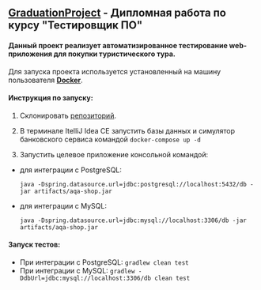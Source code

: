 
## [GraduationProject](https://github.com/Nadine0109/GraduationProject) - Дипломная работа по курсу "Тестировщик ПО"

#### Данный проект реализует автоматизированное тестирование web-приложения для покупки туристического тура.

Для запуска проекта используется установленный на машину пользователя **[Docker](https://www.docker.com/)**.

#### **Инструкция по запуску:**

 1. Склонировать [репозиторий](https://github.com/Nadine0109/GraduationProject).

 2. В терминале ItelliJ Idea CE запустить базы данных и симулятор банковского сервиса командой `docker-compose up -d`
    
 3. Запустить целевое приложение консольной командой:
 
- для интеграции с PostgreSQL:
  
  `java -Dspring.datasource.url=jdbc:postgresql://localhost:5432/db -jar artifacts/aqa-shop.jar`
  
- для интеграции с MySQL:
  
  `java -Dspring.datasource.url=jdbc:mysql://localhost:3306/db -jar artifacts/aqa-shop.jar`


#### **Запуск тестов:**

- При интеграции с PostgreSQL: `gradlew clean test`
- При интеграции с MySQL: `gradlew -DdbUrl=jdbc:mysql://localhost:3306/db clean test`
